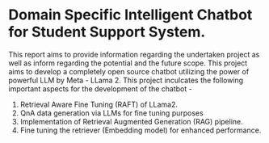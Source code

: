# Domain Specific Intelligent Chatbot for Student Support System.


This report aims to provide information regarding the undertaken project as well as
inform regarding the potential and the future scope. This project aims to develop a
completely open source chatbot utilizing the power of powerful LLM by Meta - LLama
2. This project inculcates the following important aspects for the development of the
chatbot -
1. Retrieval Aware Fine Tuning (RAFT) of LLama2.
2. QnA data generation via LLMs for fine tuning purposes
3. Implementation of Retrieval Augmented Generation (RAG) pipeline.
4. Fine tuning the retriever (Embedding model) for enhanced performance.
